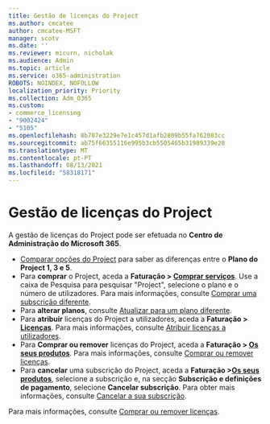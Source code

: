 ```yaml
---
title: Gestão de licenças do Project
ms.author: cmcatee
author: cmcatee-MSFT
manager: scotv
ms.date: ''
ms.reviewer: micurn, nicholak
ms.audience: Admin
ms.topic: article
ms.service: o365-administration
ROBOTS: NOINDEX, NOFOLLOW
localization_priority: Priority
ms.collection: Adm_O365
ms.custom:
- commerce_licensing
- "9002424"
- "5105"
ms.openlocfilehash: 8b787e3229e7e1c457d1afb2809b55fa762083cc
ms.sourcegitcommit: ab75f66355116e995b3cb5505465b31989339e28
ms.translationtype: MT
ms.contentlocale: pt-PT
ms.lasthandoff: 08/13/2021
ms.locfileid: "58318171"
---
```

# <a name="project-license-management"></a>Gestão de licenças do Project

A gestão de licenças do Project pode ser efetuada no **Centro de Administração do Microsoft 365**.

- [Comparar opções do Project](https://www.microsoft.com/microsoft-365/project/compare-microsoft-project-management-software) para saber as diferenças entre o **Plano do Project 1, 3 e 5**.
- Para **comprar** o Project, aceda a **Faturação > [Comprar serviços](https://go.microsoft.com/fwlink/p/?linkid=868433)**. Use a caixa de Pesquisa para pesquisar "Project", selecione o plano e o número de utilizadores. Para mais informações, consulte [Comprar uma subscrição diferente](https://docs.microsoft.com/microsoft-365/commerce/try-or-buy-microsoft-365#buy-a-different-subscription).
- Para **alterar planos**, consulte [Atualizar para um plano diferente](https://docs.microsoft.com/microsoft-365/commerce/subscriptions/upgrade-to-different-plan).
- Para **atribuir** licenças do Project a utilizadores, aceda a **Faturação > [Licenças](https://go.microsoft.com/fwlink/p/?linkid=842264)**. Para mais informações, consulte [Atribuir licenças a utilizadores](https://docs.microsoft.com/microsoft-365/admin/manage/assign-licenses-to-users).
- Para **Comprar ou remover** licenças do Project, aceda a **Faturação > [Os seus produtos](https://go.microsoft.com/fwlink/p/?linkid=842054)**. Para mais informações, consulte [Comprar ou remover licenças](https://docs.microsoft.com/microsoft-365/commerce/licenses/buy-licenses#add-or-remove-licenses-for-your-business-subscription).
- Para **cancelar** uma subscrição do Project, aceda a **Faturação >[Os seus produtos](https://go.microsoft.com/fwlink/p/?linkid=842054)**, selecione a subscrição e, na secção **Subscrição e definições de pagamento**, selecione **Cancelar subscrição**. Para obter mais informações, consulte [Cancelar a sua subscrição](https://docs.microsoft.com/microsoft-365/commerce/subscriptions/cancel-your-subscription).

Para mais informações, consulte [Comprar ou remover licenças](https://docs.microsoft.com/microsoft-365/commerce/licenses/buy-licenses).
